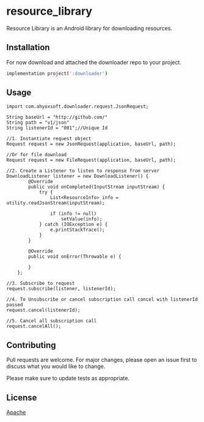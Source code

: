 # resource_library

Resource Library is an Android library for downloading resources.

## Installation

For now download and attached the downloader repo to your project.

```bash
implementation project(':downloader')
```

## Usage

```android
import com.ahyoxsoft.downloader.request.JsonRequest;

String baseUrl = "http://github.com/"
String path = "v1/json"
String listenerId = "001";//Unique Id

//1. Instantiate request object
Request request = new JsonRequest(application, baseUrl, path); 

//Or for file download
Request request = new FileRequest(application, baseUrl, path); 

//2. Create a Listener to listen to response from server
DownloadListener listener = new DownloadListener() {
        @Override
        public void onCompleted(InputStream inputStream) {
            try {
                List<ResourceInfo> info = utility.readJsonStream(inputStream);

                if (info != null)
                    setValue(info);
            } catch (IOException e) {
                e.printStackTrace();
            }
        }

        @Override
        public void onError(Throwable e) {

        }
    };

//3. Subscribe to request
request.subscribe(listener, listenerId);

//4. To Unsubscribe or cancel subscription call cancel with listenerId passed
request.cancel(listenerId);

//5. Cancel all subscription call
request.cancelAll();
```

## Contributing
Pull requests are welcome. For major changes, please open an issue first to discuss what you would like to change.

Please make sure to update tests as appropriate.

## License
[Apache](https://www.apache.org/licenses/LICENSE-2.0)
